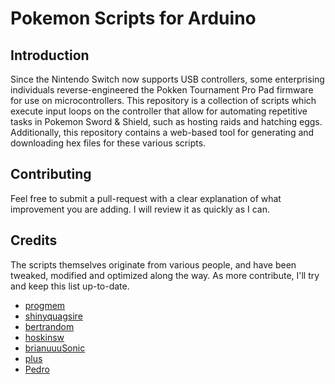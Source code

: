 # Pokemon Scripts for Arduino

## Introduction
Since the Nintendo Switch now supports USB controllers, some enterprising individuals reverse-engineered the Pokken Tournament Pro Pad firmware for use on microcontrollers. This repository is a collection of scripts which execute input loops on the controller that allow for automating repetitive tasks in Pokemon Sword & Shield, such as hosting raids and hatching eggs. Additionally, this repository contains a web-based tool for generating and downloading hex files for these various scripts.

## Contributing
Feel free to submit a pull-request with a clear explanation of what improvement you are adding. I will review it as quickly as I can.

## Credits
The scripts themselves originate from various people, and have been tweaked, modified and optimized along the way. As more contribute, I'll try and keep this list up-to-date.

* [progmem](https://github.com/progmem)
* [shinyquagsire](https://github.com/shinyquagsire23)
* [bertrandom](https://github.com/bertrandom)
* [hoskinsw](https://github.com/hoskinsw)
* [brianuuuSonic](https://www.youtube.com/channel/UCHV0EP9TifKSo7RERIbY1QA)
* [plus](https://www.youtube.com/channel/UCHV0EP9TifKSo7RERIbY1QA)
* [Pedro](https://www.youtube.com/channel/UCHV0EP9TifKSo7RERIbY1QA)
